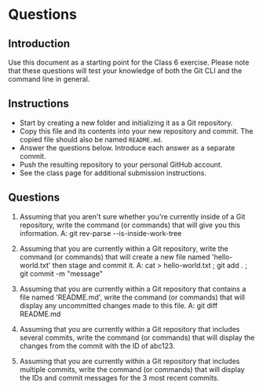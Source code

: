 # Questions

## Introduction
Use this document as a starting point for the Class 6 exercise. Please note that these questions will test your knowledge of both the Git CLI and the command line in general.

## Instructions
- Start by creating a new folder and initializing it as a Git repository.
- Copy this file and its contents into your new repository and commit. The copied file should also be named `README.md`.
- Answer the questions below. Introduce each answer as a separate commit.
- Push the resulting repository to your personal GitHub account.
- See the class page for additional submission instructions.

## Questions
1. Assuming that you aren't sure whether you're currently inside of a Git repository, write the command (or commands) that will give you this information.
A: git rev-parse --is-inside-work-tree

2. Assuming that you are currently within a Git repository, write the command (or commands) that will create a new file named 'hello-world.txt' then stage and commit it.
A: cat > hello-world.txt ; git add . ; git commit -m "message"

3. Assuming that you are currently within a Git repository that contains a file named 'README.md', write the command (or commands) that will display any uncommitted changes made to this file.
A: git diff README.md

4. Assuming that you are currently within a Git repository that includes several commits, write the command (or commands) that will display the changes from the commit with the ID of abc123.
<your-answer-here>

5. Assuming that you are currently within a Git repository that includes multiple commits, write the command (or commands) that will display the IDs and commit messages for the 3 most recent commits.
<your-answer-here>
